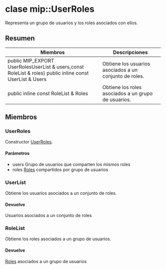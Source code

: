 # <a name="class-mipuserroles"></a>clase mip::UserRoles 
Representa un grupo de usuarios y los roles asociados con ellos.
## <a name="summary"></a>Resumen
 Miembros                        | Descripciones                                
--------------------------------|---------------------------------------------
public MIP_EXPORT UserRolesUserList & users,const RoleList & roles) public inline const UserList & Users | Obtiene los usuarios asociados a un conjunto de roles.
public inline const RoleList & Roles | Obtiene los roles asociados a un grupo de usuarios.
## <a name="members"></a>Miembros
### <a name="userroles"></a>UserRoles
Constructor [UserRoles](#classmip_1_1_user_roles).
#### <a name="parameters"></a>Parámetros
* users Grupo de usuarios que comparten los mismos roles 
* roles [Roles](#classmip_1_1_roles) compartidos por grupo de usuarios
### <a name="userlist"></a>UserList
Obtiene los usuarios asociados a un conjunto de roles.
#### <a name="returns"></a>Devuelve
Usuarios asociados a un conjunto de roles
### <a name="rolelist"></a>RoleList
Obtiene los roles asociados a un grupo de usuarios.
#### <a name="returns"></a>Devuelve
[Roles](#classmip_1_1_roles) asociados a un grupo de usuarios